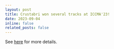 ```yaml
---
layout: post
title: Crustabri won several tracks at ICCMA'23!
date: 2023-09-04
inline: false
related_posts: false
---
```


See [here](/projects/crustabri) for more details.
